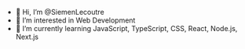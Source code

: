 - 👋 Hi, I’m @SiemenLecoutre
- 👀 I’m interested in Web Development
- 🌱 I’m currently learning JavaScript, TypeScript, CSS, React, Node.js, Next.js

<!---
SiemenLecoutre/SiemenLecoutre is a ✨ special ✨ repository because its `README.md` (this file) appears on your GitHub profile.
You can click the Preview link to take a look at your changes.
--->
